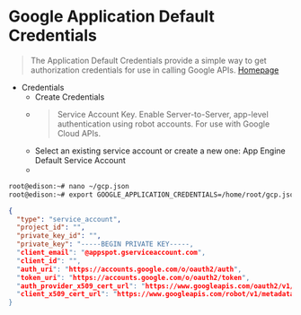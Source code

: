# Google Application Default Credentials

> The Application Default Credentials provide a simple way to get authorization credentials for use in calling Google APIs. [Homepage](https://developers.google.com/identity/protocols/application-default-credentials)


- Credentials
  - Create Credentials
  - > Service Account Key. Enable Server-to-Server, app-level authentication using robot accounts. For use with Google Cloud APIs.
  - Select an existing service account or create a new one: App Engine Default Service Account
  - 

```sh
root@edison:~# nano ~/gcp.json
root@edison:~# export GOOGLE_APPLICATION_CREDENTIALS=/home/root/gcp.json
```

```json
{
  "type": "service_account",
  "project_id": "",
  "private_key_id": "",
  "private_key": "-----BEGIN PRIVATE KEY-----,
  "client_email": "@appspot.gserviceaccount.com",
  "client_id": "",
  "auth_uri": "https://accounts.google.com/o/oauth2/auth",
  "token_uri": "https://accounts.google.com/o/oauth2/token",
  "auth_provider_x509_cert_url": "https://www.googleapis.com/oauth2/v1/certs",
  "client_x509_cert_url": "https://www.googleapis.com/robot/v1/metadata/x509/appspot.gserviceacc"
}
```
